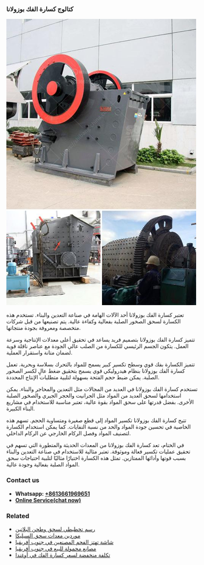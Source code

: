 <h3>كتالوج كسارة الفك بوزولانا</h3><img src='1701852596.jpg' alt=''><p>تعتبر كسارة الفك بوزولانا أحد الآلات الهامة في صناعة التعدين والبناء. تستخدم هذه الكسارة لسحق الصخور الصلبة بفعالية وكفاءة عالية. يتم تصنيعها من قبل شركات متخصصة ومعروفة بجودة منتجاتها.</p><p>تتميز كسارة الفك بوزولانا بتصميم فريد يساعد في تحقيق أعلى معدلات الإنتاجية وسرعة العمل. يتكون الجسم الرئيسي للكسارة من الصلب عالي الجودة مع عناصر ناقلة قوية لضمان متانة واستقرار العملية.</p><p>تتميز الكسارة بفك قوي وسطح تكسير كبير يسمح للمواد بالتحرك بسلاسة وبحرية. تعمل كسارة الفك بوزولانا بنظام هيدروليكي قوي يسمح بتحقيق ضغط عالٍ لكسر الصخور الصلبة. يمكن ضبط حجم الفتحة بسهولة لتلبية متطلبات الإنتاج المحددة.</p><p>تستخدم كسارة الفك بوزولانا في العديد من المجالات مثل التعدين والمحاجر والبناء. يمكن استخدامها لسحق العديد من المواد مثل الجرانيت والحجر الجيري والصخور الصلبة الأخرى. بفضل قدرتها على سحق المواد بقوة عالية، تعتبر مناسبة للاستخدام في مشاريع البناء الكبيرة.</p><p>تتيح كسارة الفك بوزولانا تكسير المواد إلى قطع صغيرة ومتساوية الحجم. تسهم هذه الخاصية في تحسين جودة المواد والحد من نسبة النفايات. كما يمكن استخدام الكسارة لتصنيف المواد وفصل الركام الخارجي عن الركام الداخلي.</p><p>في الختام، تعد كسارة الفك بوزولانا من المعدات الحديثة والمتطورة التي تسهم في تحقيق عمليات تكسير فعالة وموثوقة. تعتبر مثالية للاستخدام في صناعة التعدين والبناء بسبب قوتها وأدائها الممتازين. تمثل هذه الكسارة اختيارًا مثاليًا لتلبية احتياجات سحق المواد الصلبة بفعالية وجودة عالية.</p><h3>Contact us</h3><ul><li><strong>Whatsapp:&nbsp;<a href="https://wa.me/8613661969651">+8613661969651</a></strong></li><li><a href="https://swt.shibang-china.com/?git&amp;zhl&amp;كتالوج كسارة الفك بوزولانا"><strong>Online Service(chat now)</strong></a></li></ul><h3>Related</h3><ul><li><a href='رسم تخطيطي لسحق وطحن البلاتين.md'>رسم تخطيطي لسحق وطحن البلاتين</a></li><li><a href='موردين معدات سحق السيليكا.md'>موردين معدات سحق السيليكا</a></li><li><a href='شاشة تهتز الفحم المصنعين في جنوب أفريقيا.md'>شاشة تهتز الفحم المصنعين في جنوب أفريقيا</a></li><li><a href='مصانع محمولة للبيع في جنوب أفريقيا.md'>مصانع محمولة للبيع في جنوب أفريقيا</a></li><li><a href='تكلفة منخفضة لسعر كسارة الفك في أوغندا.md'>تكلفة منخفضة لسعر كسارة الفك في أوغندا</a></li></ul>